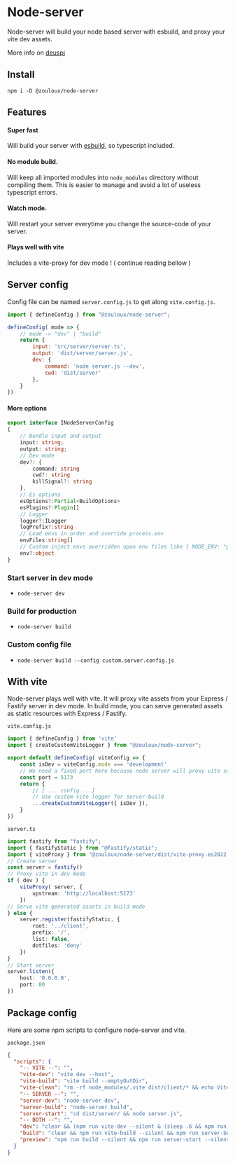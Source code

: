 # Node-server

Node-server will build your node based server with esbuild, and proxy your vite dev assets.

More info on [deuspi](https://github.com/zouloux/deuspi)

## Install

`npm i -D @zouloux/node-server`

## Features

#### Super fast
Will build your server with [esbuild](https://esbuild.github.io/), so typescript included.

#### No module build.
Will keep all imported modules into `node_modules` directory without compiling them.
This is easier to manage and avoid a lot of useless typescript errors.

#### Watch mode.
Will restart your server everytime you change the source-code of your server.

#### Plays well with vite
Includes a vite-proxy for dev mode ! ( continue reading bellow )

## Server config

Config file can be named `server.config.js` to get along `vite.config.js`.

```javascript
import { defineConfig } from "@zouloux/node-server";

defineConfig( mode => {
	// mode -> "dev" | "build" 
	return {
		input: 'src/server/server.ts',
		output: 'dist/server/server.js',
		dev: {
			command: 'node server.js --dev',
			cwd: 'dist/server'
		},
	}
})
```

#### More options
```typescript
export interface INodeServerConfig
{
	// Bundle input and output
	input: string;
	output: string;
	// Dev mode
	dev?: {
		command: string
		cwd?: string
		killSignal?: string
	},
	// Es options
	esOptions?:Partial<BuildOptions>
	esPlugins?:Plugin[]
	// Logger
	logger?:ILogger
	logPrefix?:string
  	// Load envs in order and override process.env
  	envFiles:string[]
	// Custom inject envs overridden upon env files like { NODE_ENV: "production" }
	env?:object
}
```

### Start server in dev mode
- `node-server dev`

### Build for production
- `node-server build`

### Custom config file
- `node-server build --config custom.server.config.js`

## With vite

Node-server plays well with vite.
It will proxy vite assets from your Express / Fastify server in dev mode.
In build mode, you can serve generated assets as static resources with Express / Fastify.

`vite.config.js`

```javascript
import { defineConfig } from 'vite'
import { createCustomViteLogger } from "@zouloux/node-server";

export default defineConfig( viteConfig => {
	const isDev = viteConfig.mode === 'development'
	// We need a fixed port here because node server will proxy vite server
	const port = 5173
	return {
		// [ ... config ...]
		// Use custom vite logger for server-build
		...createCustomViteLogger({ isDev }),
	}
})
```

`server.ts`

```typescript
import fastify from "fastify";
import { fastifyStatic } from "@fastify/static";
import { viteProxy } from "@zouloux/node-server/dist/vite-proxy.es2022.mjs";
// Create server
const server = fastify()
// Proxy vite in dev mode
if ( dev ) {
	viteProxy( server, {
		upstream: 'http://localhost:5173'
	})
// Serve vite generated assets in build mode
} else {
	server.register(fastifyStatic, {
		root: '../client',
		prefix: '/',
		list: false,
		dotfiles: 'deny'
	})
}
// Start server
server.listen({
	host: '0.0.0.0',
	port: 80
})
```

## Package config

Here are some npm scripts to configure node-server and vite.

`package.json`

```json
{
  "scripts": {
    "-- VITE --": "",
    "vite-dev": "vite dev --host",
    "vite-build": "vite build --emptyOutDir",
    "vite-clean": "rm -rf node_modules/.vite dist/client/* && echo Vite cache cleaned",
    "-- SERVER --": "",
    "server-dev": "node-server dev",
    "server-build": "node-server build",
    "server-start": "cd dist/server/ && node server.js",
    "-- BOTH --": "",
    "dev": "clear && (npm run vite-dev --silent & (sleep .6 && npm run server-dev --silent) & wait)",
    "build": "clear && npm run vite-build --silent && npm run server-build --silent",
    "preview": "npm run build --silent && npm run server-start --silent"
  }
}
```
